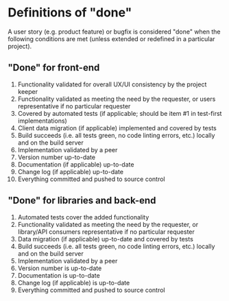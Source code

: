 # Definitions of "done"

A user story (e.g. product feature) or bugfix is considered "done" when the following conditions are met (unless extended or redefined in a particular project).


## "Done" for front-end

1. Functionality validated for overall UX/UI consistency by the project keeper
2. Functionality validated as meeting the need by the requester, or users representative if no particular requester
3. Covered by automated tests (if applicable; should be item #1 in test-first implementations)
4. Client data migration (if applicable) implemented and covered by tests
5. Build succeeds (i.e. all tests green, no code linting errors, etc.) locally and on the build server
6. Implementation validated by a peer
7. Version number up-to-date
8. Documentation (if applicable) up-to-date
9. Change log (if applicable) up-to-date
10. Everything committed and pushed to source control


## "Done" for libraries and back-end

1. Automated tests cover the added functionality
2. Functionality validated as meeting the need by the requester, or library/API consumers representative if no particular requester
3. Data migration (if applicable) up-to-date and covered by tests
4. Build succeeds (i.e. all tests green, no code linting errors, etc.) locally and on the build server
5. Implementation validated by a peer
6. Version number is up-to-date
7. Documentation is up-to-date
8. Change log (if applicable) is up-to-date
9. Everything committed and pushed to source control
